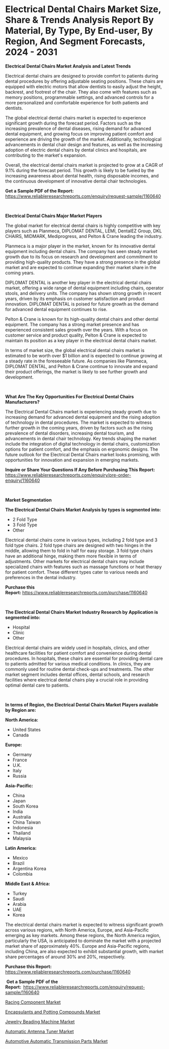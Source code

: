 <p><h1>Electrical Dental Chairs Market Size, Share & Trends Analysis Report By Material, By Type, By End-user, By Region, And Segment Forecasts, 2024 - 2031</h1></p><p><strong>Electrical Dental Chairs Market Analysis and Latest Trends</strong></p>
<p><p>Electrical dental chairs are designed to provide comfort to patients during dental procedures by offering adjustable seating positions. These chairs are equipped with electric motors that allow dentists to easily adjust the height, backrest, and footrest of the chair. They also come with features such as memory positions, programmable settings, and advanced controls for a more personalized and comfortable experience for both patients and dentists.</p><p>The global electrical dental chairs market is expected to experience significant growth during the forecast period. Factors such as the increasing prevalence of dental diseases, rising demand for advanced dental equipment, and growing focus on improving patient comfort and experience are driving the growth of the market. Additionally, technological advancements in dental chair design and features, as well as the increasing adoption of electric dental chairs by dental clinics and hospitals, are contributing to the market's expansion.</p><p>Overall, the electrical dental chairs market is projected to grow at a CAGR of 9.1% during the forecast period. This growth is likely to be fueled by the increasing awareness about dental health, rising disposable incomes, and the continuous development of innovative dental chair technologies.</p></p>
<p><strong>Get a Sample PDF of the Report:&nbsp;</strong> <a href="https://www.reliableresearchreports.com/enquiry/request-sample/1160640">https://www.reliableresearchreports.com/enquiry/request-sample/1160640</a></p>
<p>&nbsp;</p>
<p><strong>Electrical Dental Chairs Major Market Players</strong></p>
<p><p>The global market for electrical dental chairs is highly competitive with key players such as Planmeca, DIPLOMAT DENTAL, LEMI, DentalEZ Group, DKL CHAIRS, MIDMARK, Mediprogress, and Pelton & Crane leading the industry. </p><p>Planmeca is a major player in the market, known for its innovative dental equipment including dental chairs. The company has seen steady market growth due to its focus on research and development and commitment to providing high-quality products. They have a strong presence in the global market and are expected to continue expanding their market share in the coming years.</p><p>DIPLOMAT DENTAL is another key player in the electrical dental chairs market, offering a wide range of dental equipment including chairs, operator stools, and delivery units. The company has shown strong growth in recent years, driven by its emphasis on customer satisfaction and product innovation. DIPLOMAT DENTAL is poised for future growth as the demand for advanced dental equipment continues to rise.</p><p>Pelton & Crane is known for its high-quality dental chairs and other dental equipment. The company has a strong market presence and has experienced consistent sales growth over the years. With a focus on customer service and product quality, Pelton & Crane is expected to maintain its position as a key player in the electrical dental chairs market.</p><p>In terms of market size, the global electrical dental chairs market is estimated to be worth over $1 billion and is expected to continue growing at a steady rate in the foreseeable future. As companies like Planmeca, DIPLOMAT DENTAL, and Pelton & Crane continue to innovate and expand their product offerings, the market is likely to see further growth and development.</p></p>
<p>&nbsp;</p>
<p><strong>What Are The Key Opportunities For Electrical Dental Chairs Manufacturers?</strong></p>
<p><p>The Electrical Dental Chairs market is experiencing steady growth due to increasing demand for advanced dental equipment and the rising adoption of technology in dental procedures. The market is expected to witness further growth in the coming years, driven by factors such as the rising prevalence of dental disorders, increasing dental tourism, and advancements in dental chair technology. Key trends shaping the market include the integration of digital technology in dental chairs, customization options for patient comfort, and the emphasis on ergonomic designs. The future outlook for the Electrical Dental Chairs market looks promising, with opportunities for innovation and expansion in emerging markets.</p></p>
<p><strong>Inquire or Share Your Questions If Any Before Purchasing This Report:</strong> <a href="https://www.reliableresearchreports.com/enquiry/pre-order-enquiry/1160640">https://www.reliableresearchreports.com/enquiry/pre-order-enquiry/1160640</a></p>
<p>&nbsp;</p>
<p><strong>Market Segmentation</strong></p>
<p><strong>The Electrical Dental Chairs Market Analysis by types is segmented into:</strong></p>
<p><ul><li>2 Fold Type</li><li>3 Fold Type</li><li>Other</li></ul></p>
<p><p>Electrical dental chairs come in various types, including 2 fold type and 3 fold type chairs. 2 fold type chairs are designed with two hinges in the middle, allowing them to fold in half for easy storage. 3 fold type chairs have an additional hinge, making them more flexible in terms of adjustments. Other markets for electrical dental chairs may include specialized chairs with features such as massage functions or heat therapy for patient comfort. These different types cater to various needs and preferences in the dental industry.</p></p>
<p><strong>Purchase this Report:&nbsp;</strong><a href="https://www.reliableresearchreports.com/purchase/1160640">https://www.reliableresearchreports.com/purchase/1160640</a></p>
<p>&nbsp;</p>
<p><strong>The Electrical Dental Chairs Market Industry Research by Application is segmented into:</strong></p>
<p><ul><li>Hospital</li><li>Clinic</li><li>Other</li></ul></p>
<p><p>Electrical dental chairs are widely used in hospitals, clinics, and other healthcare facilities for patient comfort and convenience during dental procedures. In hospitals, these chairs are essential for providing dental care to patients admitted for various medical conditions. In clinics, they are commonly used for routine dental check-ups and treatments. The other market segment includes dental offices, dental schools, and research facilities where electrical dental chairs play a crucial role in providing optimal dental care to patients.</p></p>
<p>&nbsp;</p>
<p><strong>In terms of Region, the Electrical Dental Chairs Market Players available by Region are:</strong></p>
<p>
    <p> <strong> North America: </strong>
        <ul>
            <li>United States</li>
            <li>Canada</li>
        </ul>
        </p> 
    <p> <strong> Europe: </strong>
        <ul>
            <li>Germany</li>
            <li>France</li>
            <li>U.K.</li>
            <li>Italy</li>
            <li>Russia</li>
        </ul>
        </p> 
    <p> <strong> Asia-Pacific: </strong>
        <ul>
            <li>China</li>
            <li>Japan</li>
            <li>South Korea</li>
            <li>India</li>
            <li>Australia</li>
            <li>China Taiwan</li>
            <li>Indonesia</li>
            <li>Thailand</li>
            <li>Malaysia</li>
        </ul>
        </p> 
    <p> <strong> Latin America: </strong>
        <ul>
            <li>Mexico</li>
            <li>Brazil</li>
            <li>Argentina Korea</li>
            <li>Colombia</li>
        </ul>
        </p> 
    <p> <strong> Middle East & Africa: </strong>
        <ul>
            <li>Turkey</li>
            <li>Saudi</li>
            <li>Arabia</li>
            <li>UAE</li>
            <li>Korea</li>
        </ul>
    </p>
    </p>
<p><p>The electrical dental chairs market is expected to witness significant growth across various regions, with North America, Europe, and Asia-Pacific emerging as key markets. Among these regions, the North America region, particularly the USA, is anticipated to dominate the market with a projected market share of approximately 40%. Europe and Asia-Pacific regions, including China, are also expected to exhibit substantial growth, with market share percentages of around 30% and 20%, respectively.</p></p>
<p><strong>Purchase this Report: </strong><a href="https://www.reliableresearchreports.com/purchase/1160640">https://www.reliableresearchreports.com/purchase/1160640</a></p>
<p>&nbsp;<strong>Get a Sample PDF of the Report:&nbsp;&nbsp;</strong><a href="https://www.reliableresearchreports.com/enquiry/request-sample/1160640">https://www.reliableresearchreports.com/enquiry/request-sample/1160640</a></p>
<p><strong></strong></p>
<p><p><a href="https://issuu.com/reportprime-2/docs/racing-component-market-size-2030.pptx">Racing Component Market</a></p><p><a href="https://github.com/Angelnienowdseej3e45z3p8c/Market-Research-Report-List-1/blob/main/encapsulants-and-potting-compounds-market.md">Encapsulants and Potting Compounds Market</a></p><p><a href="https://medium.com/@anndavis1924/jewelry-beading-machine-market-the-key-to-successful-business-strategy-forecast-till-2031-c4c77c47e8a2">Jewelry Beading Machine Market</a></p><p><a href="https://medium.com/@anndavis1924/automatic-antenna-tuner-market-exploring-market-share-market-trends-and-future-growth-d2d0e1e3194b">Automatic Antenna Tuner Market</a></p><p><a href="https://issuu.com/reportprime-2/docs/automotive-automatic-transmission-parts-market-siz">Automotive Automatic Transmission Parts Market</a></p></p>